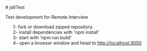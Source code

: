 <p># js6Test</p>
<p>Test development for Remote Interview</p>

<ul style='list-style-type:none;'>
  <li >1- fork or download zipped repository.</li>
  <li>2- install dependencies with 'npm install'</li>
  <li>3- start with 'npm run build'</li>
  <li>4- open a browser window and head to <a href="http://localhost:3000">http://localhost:3000</a> </li>
</ul>
